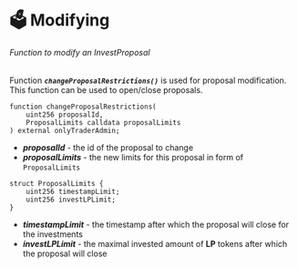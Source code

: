 # 🗳️ Modifying

###### Function to modify an InvestProposal

Function ***`changeProposalRestrictions()`*** is used for proposal modification. This function can be used to open/close proposals.

```solidity
function changeProposalRestrictions(
    uint256 proposalId,
    ProposalLimits calldata proposalLimits
) external onlyTraderAdmin;
```

- ***proposalId*** - the id of the proposal to change
- ***proposalLimits*** - the new limits for this proposal in form of `ProposalLimits`

```solidity
struct ProposalLimits {
    uint256 timestampLimit;
    uint256 investLPLimit;
}
```
- ***timestampLimit*** - the timestamp after which the proposal will close for the investments
- ***investLPLimit*** - the maximal invested amount of **LP** tokens after which the proposal will close
